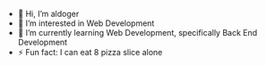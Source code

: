 - 👋 Hi, I’m aldoger
- 👀 I’m interested in Web Development
- 🌱 I’m currently learning Web Development, specifically Back End Development
- ⚡ Fun fact: I can eat 8 pizza slice alone
